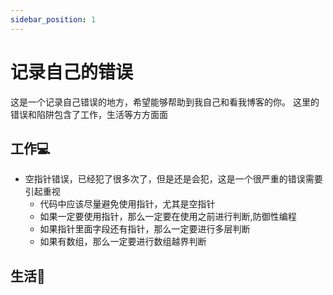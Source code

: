 ```yaml
---
sidebar_position: 1
---
```


# 记录自己的错误

这是一个记录自己错误的地方，希望能够帮助到我自己和看我博客的你。
这里的错误和陷阱包含了工作，生活等方方面面

## 工作💻

- 空指针错误，已经犯了很多次了，但是还是会犯，这是一个很严重的错误需要引起重视
  - 代码中应该尽量避免使用指针，尤其是空指针
  - 如果一定要使用指针，那么一定要在使用之前进行判断,防御性编程
  - 如果指针里面字段还有指针，那么一定要进行多层判断
  - 如果有数组，那么一定要进行数组越界判断

## 生活🏡
